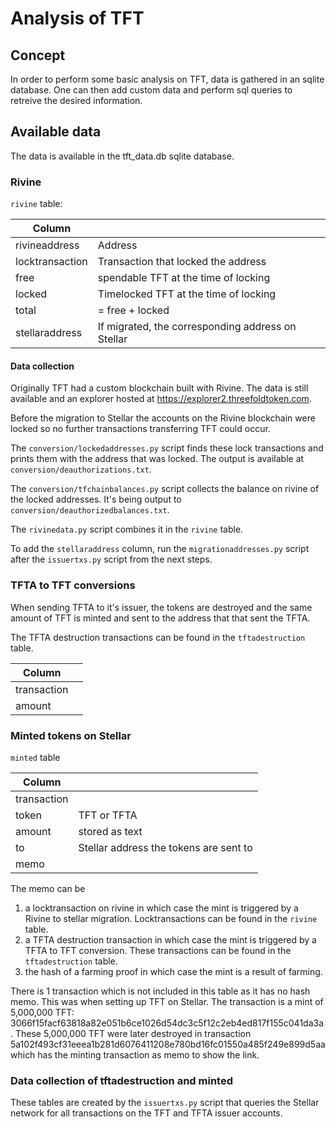 # Analysis of TFT

## Concept

In order to perform some basic analysis on TFT, data is gathered in an sqlite database. One can then add custom data and perform sql queries to retreive the desired information.

## Available data

The data is available in the tft_data.db sqlite database.

### Rivine

`rivine` table:

| Column          | |
| --------------- | - |
| rivineaddress   | Address |
| locktransaction | Transaction that locked the address |
| free            | spendable TFT at the time of locking |
| locked          | Timelocked TFT at the time of locking |
| total           | = free + locked |
| stellaraddress  | If migrated, the corresponding address on Stellar |

#### Data collection

Originally TFT had a custom blockchain built with Rivine. The data is still available and an explorer hosted at <https://explorer2.threefoldtoken.com>.

Before the migration to Stellar the accounts on the Rivine blockchain were locked so no further transactions transferring TFT could occur.

The `conversion/lockedaddresses.py` script finds these lock transactions and prints them with the address that was locked. The output is available at `conversion/deauthorizations.txt`.

The `conversion/tfchainbalances.py` script collects the balance on rivine of the locked addresses. It's being output to  `conversion/deauthorizedbalances.txt`.

The `rivinedata.py` script combines it in the `rivine` table.

To add the `stellaraddress` column, run the `migrationaddresses.py` script after the `issuertxs.py` script from the next steps.

### TFTA to TFT conversions

When sending TFTA to it's issuer, the tokens are destroyed  and the same amount of TFT is minted and sent to the address that that sent the TFTA.

The TFTA destruction transactions can be found in the `tftadestruction` table.

| Column          | |
| --------------- | - |
| transaction   |  |
| amount            |  |

### Minted tokens on Stellar

`minted` table

| Column          | |
| --------------- | - |
| transaction   |  |
| token | TFT or TFTA |
| amount            | stored as text |
| to          | Stellar address the tokens are sent to |
| memo           |  |

The memo can be

1. a locktransaction on rivine in which case the mint is triggered by a Rivine to stellar migration. Locktransactions can be found in the `rivine` table.
2. a TFTA destruction transaction in which case the mint is triggered by a TFTA to TFT conversion. These transactions can be found in the `tftadestruction` table.
3. the hash of a farming proof in which case the mint is a result of farming.

There is 1 transaction which is not included in this table as it has no hash memo. This was when setting up TFT on Stellar. The transaction is a mint of 5,000,000 TFT: 3066f15facf63818a82e051b6ce1026d54dc3c5f12c2eb4ed817f155c041da3a. These 5,000,000 TFT were later destroyed in transaction 5a102f493cf31eeea1b281d6076411208e780bd16fc01550a485f249e899d5aa which has the minting transaction as memo to show the link.

### Data collection of tftadestruction and minted

These tables are created by the `issuertxs.py` script that queries the Stellar network for all transactions on the TFT and TFTA issuer accounts.
